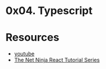 # 0x04. Typescript

# Resources
- [youtube](https://www.youtube.com/watch?v=d56mG7DezGs)
- [The Net Ninja React Tutorial Series](https://www.youtube.com/watch?v=2pZmKW9-I_k&list=PL4cUxeGkcC9gUgr39Q_yD6v-bSyMwKPUI)
